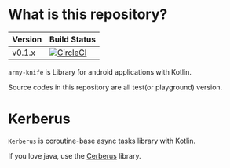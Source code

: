 # What is this repository?

|Version|Build Status|
|----|----|
|v0.1.x|[![CircleCI](https://circleci.com/gh/eaglesakura/army-knife/tree/v0.1.x.svg?style=svg&circle-token=a26b28c5daa1b5160b87c3501747f8ae21990295)](https://circleci.com/gh/eaglesakura/army-knife/tree/v0.1.x)|

`army-knife` is Library for android applications with Kotlin.

Source codes in this repository are all test(or playground) version.

# Kerberus

`Kerberus` is coroutine-base async tasks library with Kotlin.

If you love java, use the [Cerberus](https://github.com/eaglesakura/cerberus) library.
